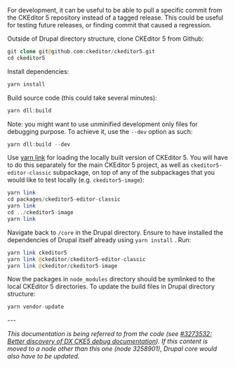 For development, it can be useful to be able to pull a specific commit from the CKEditor 5 repository instead of a tagged release. This could be useful for testing future releases, or finding commit that caused a regression.

Outside of Drupal directory structure, clone CKEditor 5 from Github:

```php
git clone git@github.com:ckeditor/ckeditor5.git
cd ckeditor5
```

Install dependencies:

```php
yarn install
```

Build source code (this could take several minutes):

```php
yarn dll:build
```

Note: you might want to use unminified development only files for debugging purpose. To achieve it, use the `--dev` option as such:

```php
yarn dll:build --dev
```

Use [yarn link](https://classic.yarnpkg.com/en/docs/cli/link) for loading the locally built version of CKEditor 5\. You will have to do this separately for the main CKEditor 5 project, as well as `ckeditor5-editor-classic` subpackage, on top of any of the subpackages that you would like to test locally (e.g. `ckeditor5-image`):

```php
yarn link
cd packages/ckeditor5-editor-classic
yarn link
cd ../ckeditor5-image
yarn link
```

Navigate back to `/core` in the Drupal directory. Ensure to have installed the dependencies of Drupal itself already using `yarn install` . Run:

```php
yarn link ckeditor5
yarn link @ckeditor/ckeditor5-editor-classic
yarn link @ckeditor/ckeditor5-image
```

Now the packages in `node_modules` directory should be symlinked to the local CKEditor 5 directories. To update the build files in Drupal directory structure:

```php
yarn vendor-update
```

\---

_This documentation is being referred to from the code (see [#3273532: Better discovery of DX CKE5 debug documentation](https://www.drupal.org/project/drupal/issues/3273532 "Status: Closed (fixed)")). If this content is moved to a node other than this one (node 3258901), Drupal core would also have to be updated._